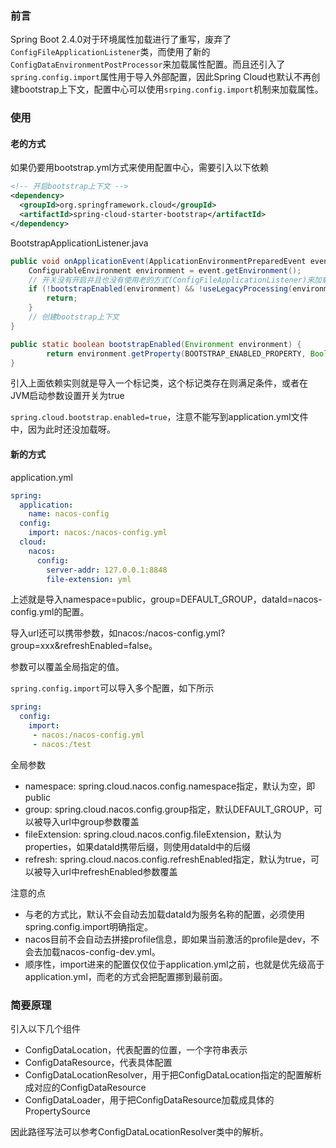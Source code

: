 ### 前言

Spring Boot 2.4.0对于环境属性加载进行了重写，废弃了`ConfigFileApplicationListener`类，而使用了新的`ConfigDataEnvironmentPostProcessor`来加载属性配置。而且还引入了`spring.config.import`属性用于导入外部配置，因此Spring Cloud也默认不再创建bootstrap上下文，配置中心可以使用`srping.config.import`机制来加载属性。

### 使用

#### 老的方式

如果仍要用bootstrap.yml方式来使用配置中心，需要引入以下依赖

```xml
<!-- 开启bootstrap上下文 -->
<dependency>
  <groupId>org.springframework.cloud</groupId>
  <artifactId>spring-cloud-starter-bootstrap</artifactId>
</dependency>
```

BootstrapApplicationListener.java

```java
public void onApplicationEvent(ApplicationEnvironmentPreparedEvent event) {
    ConfigurableEnvironment environment = event.getEnvironment();
    // 开关没有开启并且也没有使用老的方式(ConfigFileApplicationListener)来加载配置
    if (!bootstrapEnabled(environment) && !useLegacyProcessing(environment)) {
        return;
    }
    // 创建bootstrap上下文
}

public static boolean bootstrapEnabled(Environment environment) {
		return environment.getProperty(BOOTSTRAP_ENABLED_PROPERTY, Boolean.class, false) || MARKER_CLASS_EXISTS;
}
```

引入上面依赖实则就是导入一个标记类，这个标记类存在则满足条件，或者在JVM启动参数设置开关为true

`spring.cloud.bootstrap.enabled=true`，注意不能写到application.yml文件中，因为此时还没加载呀。

#### 新的方式

application.yml

```yaml
spring:
  application:
    name: nacos-config
  config:
    import: nacos:/nacos-config.yml
  cloud:
    nacos:
      config:
        server-addr: 127.0.0.1:8848
        file-extension: yml
```

上述就是导入namespace=public，group=DEFAULT_GROUP，dataId=nacos-config.yml的配置。

导入url还可以携带参数，如nacos:/nacos-config.yml?group=xxx&refreshEnabled=false。

参数可以覆盖全局指定的值。

`spring.config.import`可以导入多个配置，如下所示

```yaml
spring:
  config:
    import:
     - nacos:/nacos-config.yml
     - nacos:/test
```

全局参数

* namespace: spring.cloud.nacos.config.namespace指定，默认为空，即public
* group: spring.cloud.nacos.config.group指定，默认DEFAULT_GROUP，可以被导入url中group参数覆盖
* fileExtension: spring.cloud.nacos.config.fileExtension，默认为properties，如果dataId携带后缀，则使用dataId中的后缀
* refresh: spring.cloud.nacos.config.refreshEnabled指定，默认为true，可以被导入url中refreshEnabled参数覆盖

注意的点

* 与老的方式比，默认不会自动去加载dataId为服务名称的配置，必须使用spring.config.import明确指定。
* nacos目前不会自动去拼接profile信息，即如果当前激活的profile是dev，不会去加载nacos-config-dev.yml。
* 顺序性，import进来的配置仅仅位于application.yml之前，也就是优先级高于application.yml，而老的方式会把配置挪到最前面。

### 简要原理

引入以下几个组件

* ConfigDataLocation，代表配置的位置，一个字符串表示
* ConfigDataResource，代表具体配置
* ConfigDataLocationResolver，用于把ConfigDataLocation指定的配置解析成对应的ConfigDataResource
* ConfigDataLoader，用于把ConfigDataResource加载成具体的PropertySource

因此路径写法可以参考ConfigDataLocationResolver类中的解析。